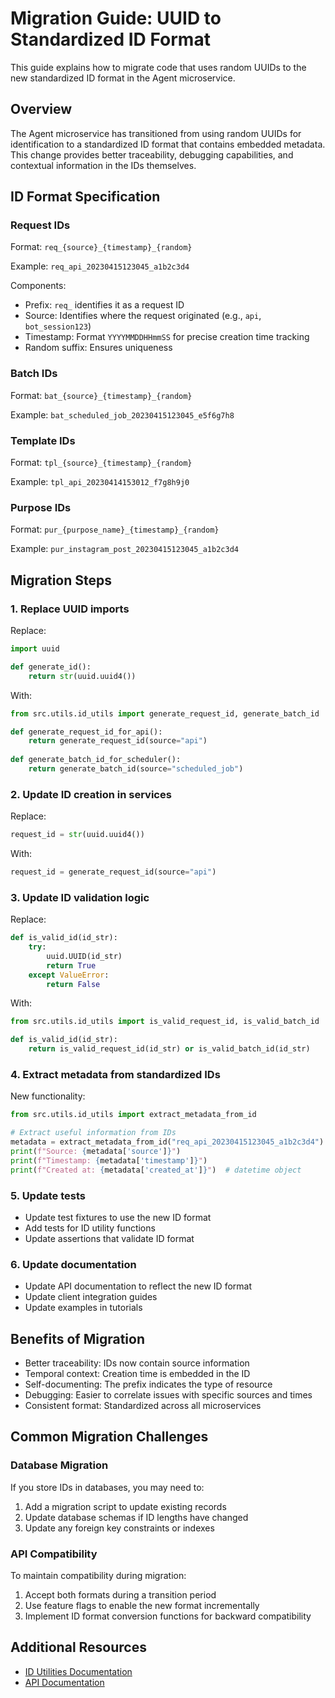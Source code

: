 # Migration Guide: UUID to Standardized ID Format

This guide explains how to migrate code that uses random UUIDs to the new standardized ID format in the Agent microservice.

## Overview

The Agent microservice has transitioned from using random UUIDs for identification to a standardized ID format that contains embedded metadata. This change provides better traceability, debugging capabilities, and contextual information in the IDs themselves.

## ID Format Specification

### Request IDs
Format: `req_{source}_{timestamp}_{random}`

Example: `req_api_20230415123045_a1b2c3d4`

Components:
- Prefix: `req_` identifies it as a request ID
- Source: Identifies where the request originated (e.g., `api`, `bot_session123`)
- Timestamp: Format `YYYYMMDDHHmmSS` for precise creation time tracking
- Random suffix: Ensures uniqueness

### Batch IDs
Format: `bat_{source}_{timestamp}_{random}`

Example: `bat_scheduled_job_20230415123045_e5f6g7h8`

### Template IDs
Format: `tpl_{source}_{timestamp}_{random}`

Example: `tpl_api_20230414153012_f7g8h9j0`

### Purpose IDs
Format: `pur_{purpose_name}_{timestamp}_{random}`

Example: `pur_instagram_post_20230415123045_a1b2c3d4`

## Migration Steps

### 1. Replace UUID imports

Replace:
```python
import uuid

def generate_id():
    return str(uuid.uuid4())
```

With:
```python
from src.utils.id_utils import generate_request_id, generate_batch_id

def generate_request_id_for_api():
    return generate_request_id(source="api")
    
def generate_batch_id_for_scheduler():
    return generate_batch_id(source="scheduled_job")
```

### 2. Update ID creation in services

Replace:
```python
request_id = str(uuid.uuid4())
```

With:
```python
request_id = generate_request_id(source="api")
```

### 3. Update ID validation logic

Replace:
```python
def is_valid_id(id_str):
    try:
        uuid.UUID(id_str)
        return True
    except ValueError:
        return False
```

With:
```python
from src.utils.id_utils import is_valid_request_id, is_valid_batch_id

def is_valid_id(id_str):
    return is_valid_request_id(id_str) or is_valid_batch_id(id_str)
```

### 4. Extract metadata from standardized IDs

New functionality:
```python
from src.utils.id_utils import extract_metadata_from_id

# Extract useful information from IDs
metadata = extract_metadata_from_id("req_api_20230415123045_a1b2c3d4")
print(f"Source: {metadata['source']}")
print(f"Timestamp: {metadata['timestamp']}")
print(f"Created at: {metadata['created_at']}")  # datetime object
```

### 5. Update tests

- Update test fixtures to use the new ID format
- Add tests for ID utility functions
- Update assertions that validate ID format

### 6. Update documentation

- Update API documentation to reflect the new ID format
- Update client integration guides
- Update examples in tutorials

## Benefits of Migration

- Better traceability: IDs now contain source information
- Temporal context: Creation time is embedded in the ID
- Self-documenting: The prefix indicates the type of resource
- Debugging: Easier to correlate issues with specific sources and times
- Consistent format: Standardized across all microservices

## Common Migration Challenges

### Database Migration

If you store IDs in databases, you may need to:

1. Add a migration script to update existing records
2. Update database schemas if ID lengths have changed
3. Update any foreign key constraints or indexes

### API Compatibility

To maintain compatibility during migration:

1. Accept both formats during a transition period
2. Use feature flags to enable the new format incrementally
3. Implement ID format conversion functions for backward compatibility

## Additional Resources

- [ID Utilities Documentation](/microservices/agent/docs/architecture/id_utilities.md)
- [API Documentation](/microservices/agent/docs/api/README.md) 